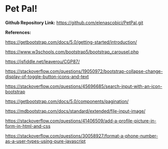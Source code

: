 # Pet Pal!

**Github Repository Link:** https://github.com/elenascobici/PetPal.git

**References:**

https://getbootstrap.com/docs/5.0/getting-started/introduction/

https://www.w3schools.com/bootstrap5/bootstrap_carousel.php

https://jsfiddle.net/leaverou/CGP87/

https://stackoverflow.com/questions/19050972/bootstrap-collapse-change-display-of-toggle-button-icons-and-text

https://stackoverflow.com/questions/45696685/search-input-with-an-icon-bootstrap

https://getbootstrap.com/docs/5.0/components/pagination/

https://mdbootstrap.com/docs/standard/extended/file-input-image/

https://stackoverflow.com/questions/41406509/add-a-profile-picture-in-form-in-html-and-css

https://stackoverflow.com/questions/30058927/format-a-phone-number-as-a-user-types-using-pure-javascript

